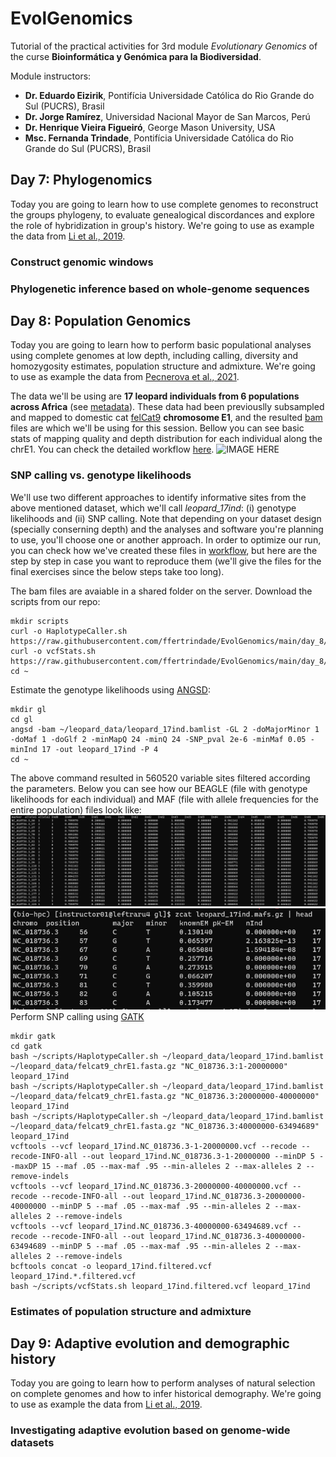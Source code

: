 # EvolGenomics
Tutorial of the practical activities for 3rd module *Evolutionary Genomics*  of the curse **Bioinformática y Genómica para la Biodiversidad**.

Module instructors:
- **Dr. Eduardo Eizirik**, Pontifícia Universidade Católica do Rio Grande do Sul (PUCRS), Brasil
- **Dr. Jorge Ramírez**, Universidad Nacional Mayor de San Marcos, Perú
- **Dr. Henrique Vieira Figueiró**, George Mason University, USA
- **Msc. Fernanda Trindade**, Pontifícia Universidade Católica do Rio Grande do Sul (PUCRS), Brasil

## Day 7: Phylogenomics
Today you are going to learn how to use complete genomes to reconstruct the groups phylogeny, to evaluate genealogical discordances and explore the role of hybridization in group's history. We're going to use as example the data from [Li et al., 2019](https://academic.oup.com/mbe/article/36/10/2111/5518928).

### Construct genomic windows
### Phylogenetic inference based on whole-genome sequences

## Day 8: Population Genomics
Today you are going to learn how to perform basic populational analyses using complete genomes at low depth, including calling, diversity and homozygosity estimates, population structure and admixture. We're going to use as example the data from [Pecnerova et al., 2021](https://doi.org/10.1016/j.cub.2021.01.064).

The data we'll be using are **17 leopard individuals from 6 populations across Africa** (see [metadata](https://github.com/ffertrindade/EvolGenomics/main/day_8/data/leopard_population_metadata.csv)). These data had been previouslly subsampled and mapped to domestic cat [felCat9](https://www.ncbi.nlm.nih.gov/assembly/GCF_000181335.3) **chromosome E1**, and the resulted [bam](https://github.com/ffertrindade/EvolGenomics/main/day_8/data/bam) files are which we'll be using for this session. Bellow you can see basic stats of mapping quality and depth distribution for each individual along the chrE1. You can check the detailed workflow [here](https://github.com/ffertrindade/EvolGenomics/main/day_8/workflows/mapping).
![IMAGE HERE](http://url/to/img.png)

### SNP calling vs. genotype likelihoods
We'll use two different approaches to identify informative sites from the above mentioned dataset, which we'll call *leopard_17ind*: (i) genotype likelihoods and (ii) SNP calling. Note that depending on your dataset design (specially conserning depth) and the analyses and software you're planning to use, you'll choose one or another approach. In order to optimize our run, you can check how we've created these files in [workflow](https://github.com/ffertrindade/EvolGenomics/main/day_8/workflows/calling), but here are the step by step in case you want to reproduce them (we'll give the files for the final exercises since the below steps take too long).

The bam files are avaiable in a shared folder on the server. Download the scripts from our repo:
```
mkdir scripts
curl -o HaplotypeCaller.sh https://raw.githubusercontent.com/ffertrindade/EvolGenomics/main/day_8/scripts/HaplotypeCaller.sh
curl -o vcfStats.sh https://raw.githubusercontent.com/ffertrindade/EvolGenomics/main/day_8/scripts/vcfStats.sh
cd ~
```
Estimate the genotype likelihoods using [ANGSD](http://www.popgen.dk/angsd/index.php/ANGSD):
```
mkdir gl
cd gl
angsd -bam ~/leopard_data/leopard_17ind.bamlist -GL 2 -doMajorMinor 1 -doMaf 1 -doGlf 2 -minMapQ 24 -minQ 24 -SNP_pval 2e-6 -minMaf 0.05 -minInd 17 -out leopard_17ind -P 4
cd ~
```
The above command resulted in 560520 variable sites filtered according the parameters. Below you can see how our BEAGLE (file with genotype likelihoods for each individual) and MAF (file with allele frequencies for the entire population) files look like:
![BEAGLE](https://github.com/ffertrindade/EvolGenomics/blob/main/day_8/results/file_beagle.PNG)
![MAF](https://github.com/ffertrindade/EvolGenomics/blob/main/day_8/results/file_maf.PNG)
Perform SNP calling using [GATK](https://gatk.broadinstitute.org/hc/en-us)
```
mkdir gatk
cd gatk
bash ~/scripts/HaplotypeCaller.sh ~/leopard_data/leopard_17ind.bamlist ~/leopard_data/felcat9_chrE1.fasta.gz "NC_018736.3:1-20000000" leopard_17ind
bash ~/scripts/HaplotypeCaller.sh ~/leopard_data/leopard_17ind.bamlist ~/leopard_data/felcat9_chrE1.fasta.gz "NC_018736.3:20000000-40000000" leopard_17ind
bash ~/scripts/HaplotypeCaller.sh ~/leopard_data/leopard_17ind.bamlist ~/leopard_data/felcat9_chrE1.fasta.gz "NC_018736.3:40000000-63494689" leopard_17ind
vcftools --vcf leopard_17ind.NC_018736.3-1-20000000.vcf --recode --recode-INFO-all --out leopard_17ind.NC_018736.3-1-20000000 --minDP 5 --maxDP 15 --maf .05 --max-maf .95 --min-alleles 2 --max-alleles 2 --remove-indels
vcftools --vcf leopard_17ind.NC_018736.3-20000000-40000000.vcf --recode --recode-INFO-all --out leopard_17ind.NC_018736.3-20000000-40000000 --minDP 5 --maf .05 --max-maf .95 --min-alleles 2 --max-alleles 2 --remove-indels
vcftools --vcf leopard_17ind.NC_018736.3-40000000-63494689.vcf --recode --recode-INFO-all --out leopard_17ind.NC_018736.3-40000000-63494689 --minDP 5 --maf .05 --max-maf .95 --min-alleles 2 --max-alleles 2 --remove-indels
bcftools concat -o leopard_17ind.filtered.vcf leopard_17ind.*.filtered.vcf
bash ~/scripts/vcfStats.sh leopard_17ind.filtered.vcf leopard_17ind
```

### Estimates of population structure and admixture

## Day 9: Adaptive evolution and demographic history
Today you are going to learn how to perform analyses of natural selection on complete genomes and how to infer historical demography. We're going to use as example the data from [Li et al., 2019](https://academic.oup.com/mbe/article/36/10/2111/5518928).

### Investigating adaptive evolution based on genome-wide datasets


